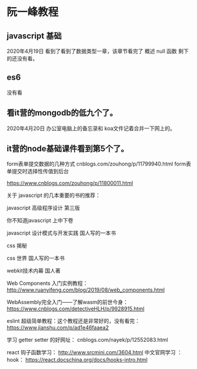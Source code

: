 ﻿# 阮一峰教程
## javascript 基础
2020年4月19日 看到了看到了数据类型一章，该章节看完了
概述
null
函数
剩下的还没有看。
## es6
没有看

## 看it营的mongodb的低九个了。

2020年4月20日 办公室电脑上的备忘录和 koa文件记着合并一下网上的。

## it营的node基础课件看到第5个了。
form表单提交数据的几种方式
cnblogs.com/zouhong/p/11799940.html
form表单提交时选择性传值到后台

https://www.cnblogs.com/zouhong/p/11800011.html

关于 javascript 的几本重要的书的推荐：

javascript 高级程序设计 第三版

你不知道javascript 上中下卷

javascript 设计模式与开发实践 国人写的一本书

css 揭秘

css 世界 国人写的一本书

webkit技术内幕 国人著

Web Components 入门实例教程： http://www.ruanyifeng.com/blog/2019/08/web_components.html

WebAssembly完全入门——了解wasm的前世今身： https://www.cnblogs.com/detectiveHLH/p/9928915.html

eslint 超级简单教程：这个教程还是非常好的，没有看完：  https://www.jianshu.com/p/ad1e46faaea2


学习 getter setter 的好网址： cnblogs.com/nayek/p/12552083.html

react 钩子函数学习： http://www.srcmini.com/3604.html
中文官网学习 ： hook： https://react.docschina.org/docs/hooks-intro.html

